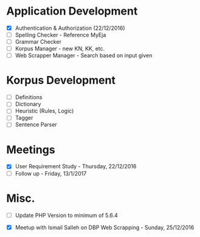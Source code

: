 
# Application Development

- [X] Authentication & Authorization (22/12/2016)
- [ ] Spelling Checker - Reference MyEja
- [ ] Grammar Checker
- [ ] Korpus Manager - new KN, KK, etc.
- [ ] Web Scrapper Manager - Search based on input given

# Korpus Development

- [ ] Definitions
- [ ] Dictionary
- [ ] Heuristic (Rules, Logic)
- [ ] Tagger
- [ ] Sentence Parser

# Meetings

- [x] User Requirement Study - Thursday, 22/12/2016
- [ ] Follow up - Friday, 13/1/2017

# Misc.

- [ ] Update PHP Version to minimum of 5.6.4
- [x] Meetup with Ismail Salleh on DBP Web Scrapping - Sunday, 25/12/2016








